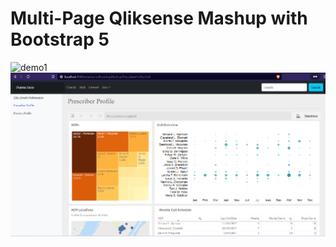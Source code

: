 # Multi-Page Qliksense Mashup with Bootstrap 5


![demo1](https://raw.githubusercontent.com/vighneshh/img/multi-page-qliksense-mashup/master/img/demo1.png?raw=true)  ![demo2](https://raw.githubusercontent.com/vighneshh/multi-page-qliksense-mashup/master/img/demo2.png?raw=true) 



